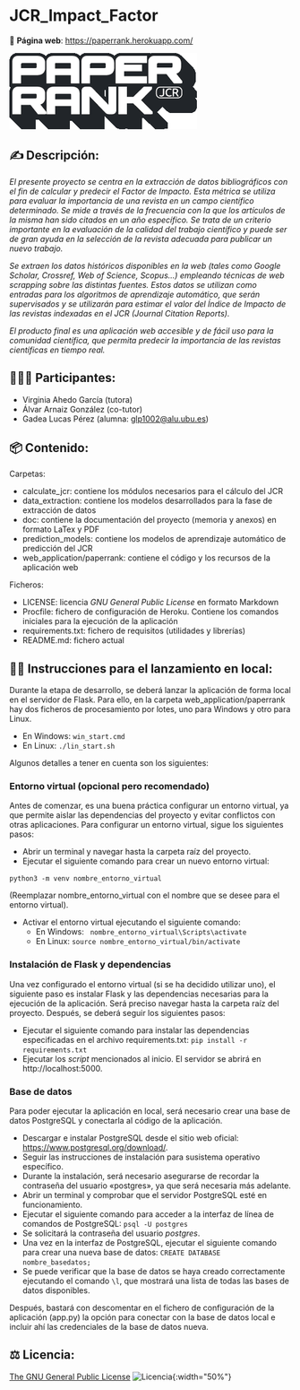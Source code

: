 # JCR_Impact_Factor

🔗 **Página web**: https://paperrank.herokuapp.com/

![Logo de Paperrank](./web_application/paperrank/static/images/logo_bl.png)

## ✍ Descripción:
_El presente proyecto se centra en la extracción de datos bibliográficos con el fin de calcular y predecir el Factor de Impacto. Esta métrica se utiliza para evaluar la importancia de una revista en un campo científico determinado. Se mide a través de la frecuencia con la que los artículos de la misma han sido citados en un año específico. Se trata de un criterio importante en la evaluación de la calidad del trabajo científico y puede ser de gran ayuda en la selección de la revista adecuada para publicar un nuevo trabajo._

_Se extraen los datos históricos disponibles en la web (tales como Google Scholar, Crossref, Web of Science, Scopus...) empleando técnicas de web scrapping sobre las distintas fuentes. Estos datos se utilizan como entradas para los algoritmos de aprendizaje automático, que serán supervisados y se utilizarán para estimar el valor del Índice de Impacto de las revistas indexadas en el JCR (Journal Citation Reports)._

_El producto final es una aplicación web accesible y de fácil uso para la comunidad científica, que permita predecir la importancia de las revistas científicas en tiempo real._

## 👨‍👩‍👧 Participantes:
* Virginia Ahedo García (tutora)
* Álvar Arnaiz González (co-tutor)
* Gadea Lucas Pérez (alumna: glp1002@alu.ubu.es)

## 📦 Contenido:
Carpetas:
* calculate_jcr: contiene los módulos necesarios para el cálculo del JCR
* data_extraction: contiene los modelos desarrollados para la fase de extracción de datos
* doc: contiene la documentación del proyecto (memoria y anexos) en formato LaTex y PDF
* prediction_models: contiene los modelos de aprendizaje automático de predicción del JCR
* web_application/paperrank: contiene el código y los recursos de la aplicación web

Ficheros:
* LICENSE: licencia _GNU General Public License_ en formato Markdown
* Procfile: fichero de configuración de Heroku. Contiene los comandos iniciales para la ejecución de la aplicación
* requirements.txt: fichero de requisitos (utilidades y librerías)
* README.md: fichero actual

## 👨‍💻 Instrucciones para el lanzamiento en local:
Durante la etapa de desarrollo, se deberá lanzar la aplicación de forma local en el servidor de Flask. Para ello, en la carpeta web_application/paperrank hay dos ficheros de procesamiento por lotes, uno para Windows y otro para Linux.
* En Windows: ```win_start.cmd```
* En Linux: ```./lin_start.sh```

Algunos detalles a tener en cuenta son los siguientes:
### Entorno virtual (opcional pero recomendado)
Antes de comenzar, es una buena práctica configurar un entorno virtual, ya que permite aislar las dependencias del proyecto y evitar conflictos con otras aplicaciones. Para configurar un entorno virtual, sigue los siguientes pasos:
* Abrir un terminal y navegar hasta la carpeta raíz del proyecto.
* Ejecutar el siguiente comando para crear un nuevo entorno virtual:
```
python3 -m venv nombre_entorno_virtual
```
(Reemplazar nombre_entorno_virtual con el nombre que se desee para el entorno virtual).
* Activar el entorno virtual ejecutando el siguiente comando:
  - En Windows:
  ``` nombre_entorno_virtual\Scripts\activate```
  - En Linux:
  ``` source nombre_entorno_virtual/bin/activate ```
### Instalación de Flask y dependencias
Una vez configurado el entorno virtual (si se ha decidido utilizar uno), el siguiente paso es instalar Flask y las dependencias necesarias para la ejecución de la aplicación. Será preciso navegar hasta la carpeta raíz del proyecto. Después, se deberá seguir los siguientes pasos:
* Ejecutar el siguiente comando para instalar las dependencias especificadas en el archivo requirements.txt:
```pip install -r requirements.txt```
* Ejecutar los _script_ mencionados al inicio. El servidor se abrirá en http://localhost:5000.
### Base de datos
Para poder ejecutar la aplicación en local, será necesario crear una base de datos PostgreSQL y conectarla al código de la aplicación.
* Descargar e instalar PostgreSQL desde el sitio web oficial: https://www.postgresql.org/download/.
* Seguir las instrucciones de instalación para susistema operativo específico.
* Durante la instalación, será necesario asegurarse de recordar la contraseña del usuario «postgres», ya que será necesaria más adelante.
* Abrir un terminal y comprobar que el servidor PostgreSQL esté en funcionamiento.
* Ejecutar el siguiente comando para acceder a la interfaz de línea de comandos de PostgreSQL:
```psql -U postgres```
* Se solicitará la contraseña del usuario _postgres_.
* Una vez en la interfaz de PostgreSQL, ejecutar el siguiente comando para crear una nueva base de datos:
``` CREATE DATABASE nombre_basedatos; ```
* Se puede verificar que la base de datos se haya creado correctamente ejecutando el comando ```\l```, que mostrará una lista de todas las bases de datos disponibles.

Después, bastará con descomentar en el fichero de configuración de la aplicación (app.py) la opción para conectar con la base de datos local e incluir ahí las credenciales de la base de datos nueva.



## ⚖ Licencia:
[The GNU General Public License](https://www.gnu.org/licenses/)
![Licencia](https://upload.wikimedia.org/wikipedia/commons/thumb/9/93/GPLv3_Logo.svg/1920px-GPLv3_Logo.svg.png){:width="50%"}
